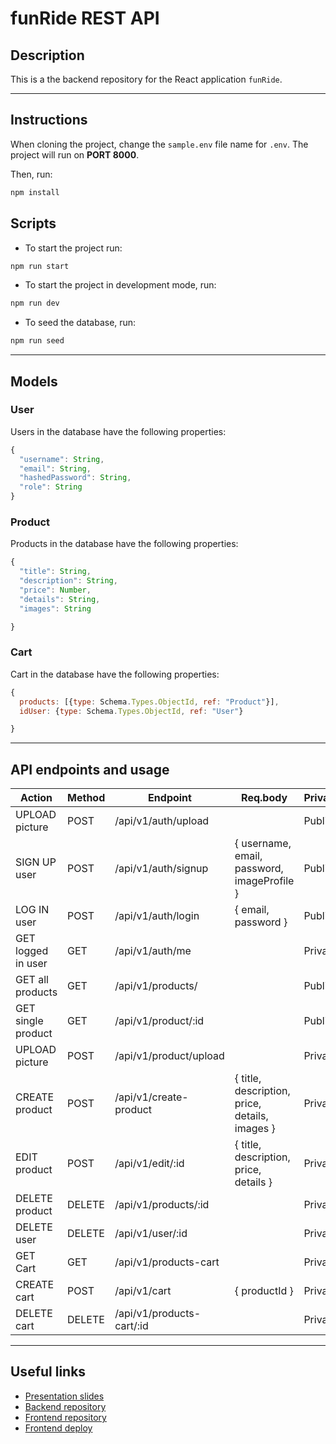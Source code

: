 # funRide REST API
## Description

This is a the backend repository for the React application `funRide`.

---

## Instructions

When cloning the project, change the <code>sample.env</code> file name for <code>.env</code>. The project will run on **PORT 8000**.

Then, run:
```bash
npm install
```
## Scripts

- To start the project run:
```bash
npm run start
```
- To start the project in development mode, run:
```bash
npm run dev
```
- To seed the database, run:
```bash
npm run seed
```
---

## Models
### User

Users in the database have the following properties:
```js
{
  "username": String,
  "email": String,
  "hashedPassword": String,
  "role": String
}
```
### Product

Products in the database have the following properties:
```js
{
  "title": String,
  "description": String,
  "price": Number,
  "details": String,
  "images": String

}
```
### Cart

Cart in the database have the following properties:
```js
{
  products: [{type: Schema.Types.ObjectId, ref: "Product"}],
  idUser: {type: Schema.Types.ObjectId, ref: "User"}

}
```
---

## API endpoints and usage 

| Action               | Method    | Endpoint                | Req.body                                       | Private/Public  |
|----------------------|-----------|-------------------------|------------------------------------------------|-----------------|
| UPLOAD picture       | POST      | /api/v1/auth/upload     |                                                |    Public       | 
| SIGN UP user         | POST      | /api/v1/auth/signup     | { username, email, password, imageProfile }    |    Public       |                 
| LOG IN user          | POST      | /api/v1/auth/login      | { email, password }                            |    Public       |                  
| GET logged in user   | GET       | /api/v1/auth/me         |                                                |    Private      |
| GET all products     | GET       | /api/v1/products/       |                                                |    Public       |
| GET single product   | GET       | /api/v1/product/:id     |                                                |    Public       |
| UPLOAD picture       | POST      | /api/v1/product/upload  |                                                |    Private      |
| CREATE product       | POST      | /api/v1/create-product  | { title, description, price, details, images } |    Private      |
| EDIT   product       | POST      | /api/v1/edit/:id        | { title, description, price, details }         |    Private      |
| DELETE product       | DELETE    | /api/v1/products/:id    |                                                |    Private      |
| DELETE user          | DELETE    | /api/v1/user/:id        |                                                |    Private      |
| GET Cart             | GET       | /api/v1/products-cart   |                                                |    Private      |
| CREATE cart          | POST      | /api/v1/cart            | { productId }                                  |    Private      |
| DELETE cart          | DELETE    |/api/v1/products-cart/:id|                                                |    Private      |


---

## Useful links

- [Presentation slides](https://docs.google.com/presentation/d/1lG9C0JEs70fODM86R0XsyMLSlpFF0aIYjVLaim-VkDI/edit#slide=id.p)
- [Backend repository](https://github.com/FlyerBird/backend-myapp-m3)
- [Frontend repository](https://github.com/FlyerBird/frontend-myapp-m3)
- [Frontend deploy](https://master--funride.netlify.app)


